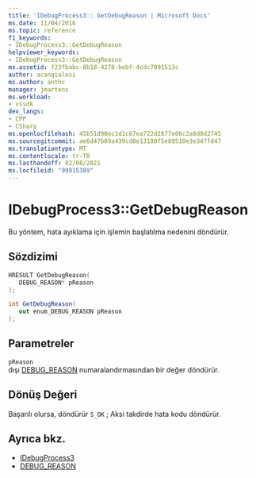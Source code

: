 ```yaml
---
title: 'IDebugProcess3:: GetDebugReason | Microsoft Docs'
ms.date: 11/04/2016
ms.topic: reference
f1_keywords:
- IDebugProcess3::GetDebugReason
helpviewer_keywords:
- IDebugProcess3::GetDebugReason
ms.assetid: f23fbabc-8b18-4278-bebf-4cdc7091513c
author: acangialosi
ms.author: anthc
manager: jmartens
ms.workload:
- vssdk
dev_langs:
- CPP
- CSharp
ms.openlocfilehash: 45b51d90ec1d1c67ea722d2877e06c2a8d0d2745
ms.sourcegitcommit: ae6d47b09a439cd0e13180f5e89510e3e347fd47
ms.translationtype: MT
ms.contentlocale: tr-TR
ms.lasthandoff: 02/08/2021
ms.locfileid: "99915389"
---
```

# <a name="idebugprocess3getdebugreason"></a>IDebugProcess3::GetDebugReason
Bu yöntem, hata ayıklama için işlemin başlatılma nedenini döndürür.

## <a name="syntax"></a>Sözdizimi

```cpp
HRESULT GetDebugReason(
   DEBUG_REASON* pReason
);
```

```csharp
int GetDebugReason(
   out enum_DEBUG_REASON pReason
);
```

## <a name="parameters"></a>Parametreler
`pReason`\
dışı [DEBUG_REASON](../../../extensibility/debugger/reference/debug-reason.md) numaralandırmasından bir değer döndürür.

## <a name="return-value"></a>Dönüş Değeri
 Başarılı olursa, döndürür `S_OK` ; Aksi takdirde hata kodu döndürür.

## <a name="see-also"></a>Ayrıca bkz.
- [IDebugProcess3](../../../extensibility/debugger/reference/idebugprocess3.md)
- [DEBUG_REASON](../../../extensibility/debugger/reference/debug-reason.md)
